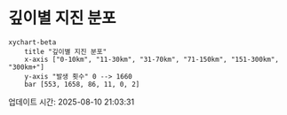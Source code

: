 # 깊이별 지진 분포

```mermaid
xychart-beta
    title "깊이별 지진 분포"
    x-axis ["0-10km", "11-30km", "31-70km", "71-150km", "151-300km", "300km+"]
    y-axis "발생 횟수" 0 --> 1660
    bar [553, 1658, 86, 11, 0, 2]
```

업데이트 시간: 2025-08-10 21:03:31
